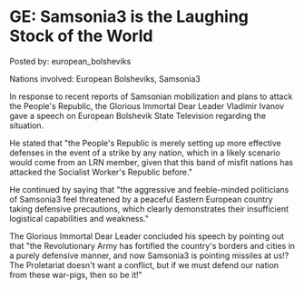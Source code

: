 # GE: Samsonia3 is the Laughing Stock of the World

Posted by: european_bolsheviks

Nations involved: European Bolsheviks, Samsonia3

In response to recent reports of Samsonian mobilization and plans to attack the People's Republic, the Glorious Immortal Dear Leader Vladimir Ivanov gave a speech on European Bolshevik State Television regarding the situation.

He stated that "the People's Republic is merely setting up more effective defenses in the event of a strike by any nation, which in a likely scenario would come from an LRN member, given that this band of misfit nations has attacked the Socialist Worker's Republic before." 

He continued by saying that "the aggressive and feeble-minded politicians of Samsonia3 feel threatened by a peaceful Eastern European country taking defensive precautions, which clearly demonstrates their insufficient logistical capabilities and weakness."

The Glorious Immortal Dear Leader concluded his speech by pointing out that "the Revolutionary Army has fortified the country's borders and cities in a purely defensive manner, and now Samsonia3 is pointing missiles at us!? The Proletariat doesn't want a conflict, but if we must defend our nation from these war-pigs, then so be it!"
